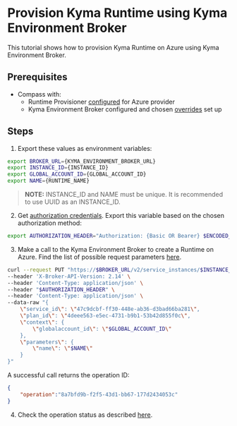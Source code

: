 # Provision Kyma Runtime using Kyma Environment Broker

This tutorial shows how to provision Kyma Runtime on Azure using Kyma Environment Broker.

## Prerequisites

- Compass with:
  * Runtime Provisioner [configured](../provisioner/08-02-provisioning-gardener.md) for Azure provider
  * Kyma Environment Broker configured and chosen [overrides](03-06-runtime-overrides.md) set up

## Steps

1. Export these values as environment variables:
```bash
export BROKER_URL={KYMA_ENVIRONMENT_BROKER_URL}
export INSTANCE_ID={INSTANCE_ID}
export GLOBAL_ACCOUNT_ID={GLOBAL_ACCOUNT_ID}
export NAME={RUNTIME_NAME}
```

> **NOTE:** INSTANCE_ID and NAME must be unique. It is recommended to use UUID as an INSTANCE_ID.

2. Get [authorization credentials](./03-05-authorization.md). Export this variable based on the chosen authorization method:

```bash
export AUTHORIZATION_HEADER="Authorization: {Basic OR Bearer} $ENCODED_CREDENTIALS"
```

3. Make a call to the Kyma Environment Broker to create a Runtime on Azure. Find the list of possible request parameters [here](./03-01-service-description.md).

```bash
curl --request PUT "https://$BROKER_URL/v2/service_instances/$INSTANCE_ID?accepts_incomplete=true" \
--header 'X-Broker-API-Version: 2.14' \
--header 'Content-Type: application/json' \
--header "$AUTHORIZATION_HEADER" \
--header 'Content-Type: application/json' \
--data-raw "{
    \"service_id\": \"47c9dcbf-ff30-448e-ab36-d3bad66ba281\",
    \"plan_id\": \"4deee563-e5ec-4731-b9b1-53b42d855f0c\",
    \"context\": {
        \"globalaccount_id\": \"$GLOBAL_ACCOUNT_ID\"
    },
    \"parameters\": {
        \"name\": \"$NAME\"
    }
}"
```

A successful call returns the operation ID:

```json
{
    "operation":"8a7bfd9b-f2f5-43d1-bb67-177d2434053c"
}
```

4. Check the operation status as described [here](./08-03-keb-operation-state.md).
